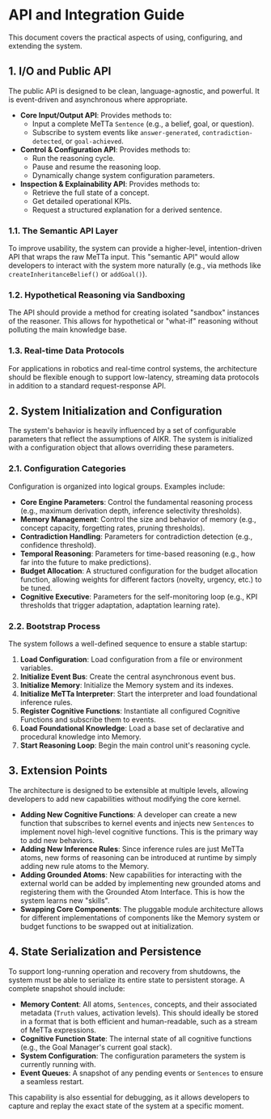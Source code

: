 # API and Integration Guide

This document covers the practical aspects of using, configuring, and extending the system.

## 1. I/O and Public API

The public API is designed to be clean, language-agnostic, and powerful. It is event-driven and asynchronous where appropriate.

-   **Core Input/Output API**: Provides methods to:
    -   Input a complete MeTTa `Sentence` (e.g., a belief, goal, or question).
    -   Subscribe to system events like `answer-generated`, `contradiction-detected`, or `goal-achieved`.
-   **Control & Configuration API**: Provides methods to:
    -   Run the reasoning cycle.
    -   Pause and resume the reasoning loop.
    -   Dynamically change system configuration parameters.
-   **Inspection & Explainability API**: Provides methods to:
    -   Retrieve the full state of a concept.
    -   Get detailed operational KPIs.
    -   Request a structured explanation for a derived sentence.

### 1.1. The Semantic API Layer
To improve usability, the system can provide a higher-level, intention-driven API that wraps the raw MeTTa input. This "semantic API" would allow developers to interact with the system more naturally (e.g., via methods like `createInheritanceBelief()` or `addGoal()`).

### 1.2. Hypothetical Reasoning via Sandboxing
The API should provide a method for creating isolated "sandbox" instances of the reasoner. This allows for hypothetical or "what-if" reasoning without polluting the main knowledge base.

### 1.3. Real-time Data Protocols
For applications in robotics and real-time control systems, the architecture should be flexible enough to support low-latency, streaming data protocols in addition to a standard request-response API.

## 2. System Initialization and Configuration

The system's behavior is heavily influenced by a set of configurable parameters that reflect the assumptions of AIKR. The system is initialized with a configuration object that allows overriding these parameters.

### 2.1. Configuration Categories
Configuration is organized into logical groups. Examples include:

-   **Core Engine Parameters**: Control the fundamental reasoning process (e.g., maximum derivation depth, inference selectivity thresholds).
-   **Memory Management**: Control the size and behavior of memory (e.g., concept capacity, forgetting rates, pruning thresholds).
-   **Contradiction Handling**: Parameters for contradiction detection (e.g., confidence threshold).
-   **Temporal Reasoning**: Parameters for time-based reasoning (e.g., how far into the future to make predictions).
-   **Budget Allocation**: A structured configuration for the budget allocation function, allowing weights for different factors (novelty, urgency, etc.) to be tuned.
-   **Cognitive Executive**: Parameters for the self-monitoring loop (e.g., KPI thresholds that trigger adaptation, adaptation learning rate).

### 2.2. Bootstrap Process
The system follows a well-defined sequence to ensure a stable startup:
1.  **Load Configuration**: Load configuration from a file or environment variables.
2.  **Initialize Event Bus**: Create the central asynchronous event bus.
3.  **Initialize Memory**: Initialize the Memory system and its indexes.
4.  **Initialize MeTTa Interpreter**: Start the interpreter and load foundational inference rules.
5.  **Register Cognitive Functions**: Instantiate all configured Cognitive Functions and subscribe them to events.
6.  **Load Foundational Knowledge**: Load a base set of declarative and procedural knowledge into Memory.
7.  **Start Reasoning Loop**: Begin the main control unit's reasoning cycle.

## 3. Extension Points

The architecture is designed to be extensible at multiple levels, allowing developers to add new capabilities without modifying the core kernel.

-   **Adding New Cognitive Functions**: A developer can create a new function that subscribes to kernel events and injects new `Sentences` to implement novel high-level cognitive functions. This is the primary way to add new behaviors.
-   **Adding New Inference Rules**: Since inference rules are just MeTTa atoms, new forms of reasoning can be introduced at runtime by simply adding new rule atoms to the Memory.
-   **Adding Grounded Atoms**: New capabilities for interacting with the external world can be added by implementing new grounded atoms and registering them with the Grounded Atom Interface. This is how the system learns new "skills".
-   **Swapping Core Components**: The pluggable module architecture allows for different implementations of components like the Memory system or budget functions to be swapped out at initialization.

## 4. State Serialization and Persistence

To support long-running operation and recovery from shutdowns, the system must be able to serialize its entire state to persistent storage. A complete snapshot should include:

-   **Memory Content**: All atoms, `Sentences`, concepts, and their associated metadata (`Truth` values, activation levels). This should ideally be stored in a format that is both efficient and human-readable, such as a stream of MeTTa expressions.
-   **Cognitive Function State**: The internal state of all cognitive functions (e.g., the Goal Manager's current goal stack).
-   **System Configuration**: The configuration parameters the system is currently running with.
-   **Event Queues**: A snapshot of any pending events or `Sentences` to ensure a seamless restart.

This capability is also essential for debugging, as it allows developers to capture and replay the exact state of the system at a specific moment.

